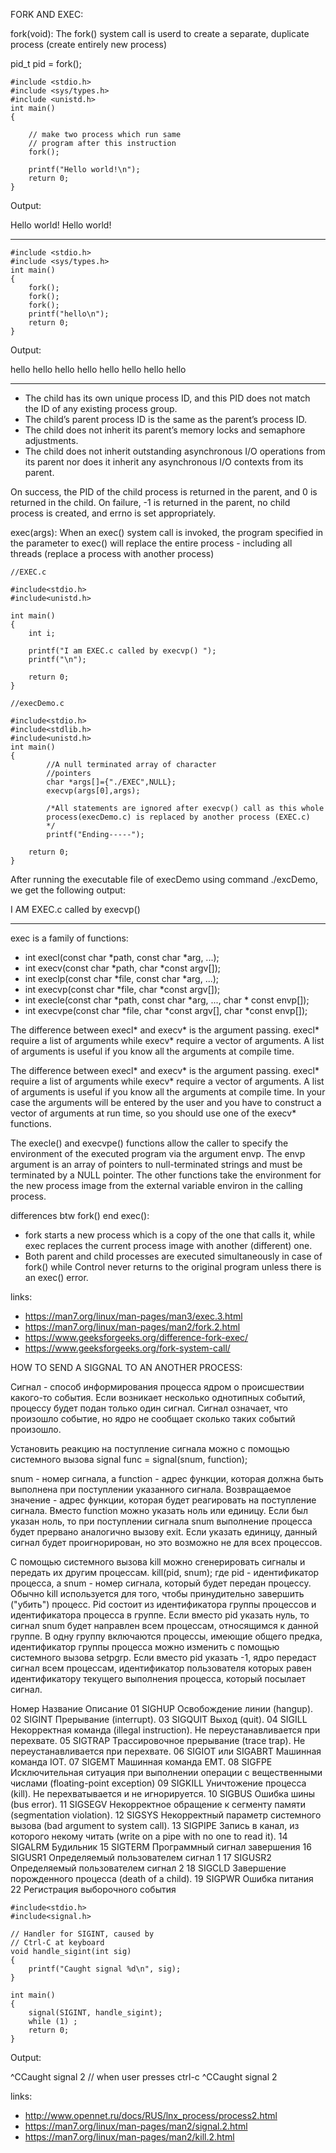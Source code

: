FORK AND EXEC:

fork(void): The fork() system call is userd to create a separate, duplicate process (create entirely new process)

pid_t pid = fork();

```
#include <stdio.h> 
#include <sys/types.h> 
#include <unistd.h> 
int main() 
{ 

	// make two process which run same 
	// program after this instruction 
	fork(); 

	printf("Hello world!\n"); 
	return 0; 
} 
```
Output:

Hello world!
Hello world!

----------

```
#include <stdio.h> 
#include <sys/types.h> 
int main() 
{ 
	fork(); 
	fork(); 
	fork(); 
	printf("hello\n"); 
	return 0; 
} 

```
Output:

hello
hello
hello
hello
hello
hello
hello
hello

----------

- The child has its own unique process ID, and this PID does not match the ID of any existing process group.
- The child’s parent process ID is the same as the parent’s process ID.
- The child does not inherit its parent’s memory locks and semaphore adjustments.
- The child does not inherit outstanding asynchronous I/O operations from its parent nor does it inherit any asynchronous I/O contexts from its parent.

On success, the PID of the child process is returned in the parent, and 0 is returned in the child. On failure, -1 is returned in the parent, no child process is created, and errno is set appropriately.

exec(args): When an exec() system call is invoked, the program specified in the parameter to exec() will replace the entire process - including all threads (replace a process with another process)

```
//EXEC.c 
  
#include<stdio.h> 
#include<unistd.h> 
  
int main() 
{ 
    int i; 
      
    printf("I am EXEC.c called by execvp() "); 
    printf("\n"); 
      
    return 0; 
} 
```
```
//execDemo.c 
  
#include<stdio.h> 
#include<stdlib.h> 
#include<unistd.h> 
int main() 
{ 
        //A null terminated array of character  
        //pointers 
        char *args[]={"./EXEC",NULL}; 
        execvp(args[0],args); 
      
        /*All statements are ignored after execvp() call as this whole  
        process(execDemo.c) is replaced by another process (EXEC.c) 
        */
        printf("Ending-----"); 
      
    return 0; 
} 
```
After running the executable file of execDemo using command ./excDemo, we get the following output:

I AM EXEC.c called by execvp()

----------

exec is a family of functions:

- int execl(const char *path, const char *arg, ...);
- int execv(const char *path, char *const argv[]);
- int execlp(const char *file, const char *arg, ...);
- int execvp(const char *file, char *const argv[]);
- int execle(const char *path, const char *arg, ..., char * const envp[]);
- int execvpe(const char *file, char *const argv[], char *const envp[]);

The difference between execl* and execv* is the argument passing. execl* require a list of arguments while execv* require a vector of arguments.
A list of arguments is useful if you know all the arguments at compile time. 

The difference between execl* and execv* is the argument passing. execl* require a list of arguments while execv* require a vector of arguments.
A list of arguments is useful if you know all the arguments at compile time. In your case the arguments will be entered by the user and you have to construct a vector of arguments at run time, so you should use one of the execv* functions.

The execle() and execvpe() functions allow the caller to specify the environment of the executed program via the argument envp. The envp argument is an array of pointers to null-terminated strings and must be terminated by a NULL pointer. The other functions take the environment for the new process image from the external variable environ in the calling process.

differences btw fork() end exec(): 
- fork starts a new process which is a copy of the one that calls it, while exec replaces the current process image with another (different) one.
- Both parent and child processes are executed simultaneously in case of fork() while Control never returns to the original program unless there is an exec() error.

links: 
- https://man7.org/linux/man-pages/man3/exec.3.html
- https://man7.org/linux/man-pages/man2/fork.2.html
- https://www.geeksforgeeks.org/difference-fork-exec/
- https://www.geeksforgeeks.org/fork-system-call/

HOW TO SEND A SIGGNAL TO AN ANOTHER PROCESS: 

Сигнал - способ информирования процесса ядром о происшествии какого-то события. Если возникает несколько однотипных событий, процессу будет подан только один сигнал. Сигнал означает, что произошло событие, но ядро не сообщает сколько таких событий произошло.

Установить реакцию на поступление сигнала можно с помощью системного вызова signal
func = signal(snum, function);

snum - номер сигнала, а function - адрес функции, которая должна быть выполнена при поступлении указанного сигнала. Возвращаемое значение - адрес функции, которая будет реагировать на поступление сигнала. Вместо function можно указать ноль или единицу. Если был указан ноль, то при поступлении сигнала snum выполнение процесса будет прервано аналогично вызову exit. Если указать единицу, данный сигнал будет проигнорирован, но это возможно не для всех процессов.

С помощью системного вызова kill можно сгенерировать сигналы и передать их другим процессам.
kill(pid, snum);
где pid - идентификатор процесса, а snum - номер сигнала, который будет передан процессу. Обычно kill используется для того, чтобы принудительно завершить ("убить") процесс.
Pid состоит из идентификатора группы процессов и идентификатора процесса в группе. Если вместо pid указать нуль, то сигнал snum будет направлен всем процессам, относящимся к данной группе. В одну группу включаются процессы, имеющие общего предка, идентификатор группы процесса можно изменить с помощью системного вызова setpgrp. Если вместо pid указать -1, ядро передаст сигнал всем процессам, идентификатор пользователя которых равен идентификатору текущего выполнения процесса, который посылает сигнал.

Номер	Название    Описание
01	  SIGHUP 	    Освобождение линии (hangup).
02	  SIGINT	    Прерывание (interrupt). 
03	  SIGQUIT	    Выход (quit). 
04	  SIGILL	    Некорректная команда (illegal instruction). Не переустанавливается при перехвате. 
05	  SIGTRAP	    Трассировочное прерывание (trace trap). Не переустанавливается при перехвате.
06	  SIGIOT        или SIGABRT	Машинная команда IOT. 
07	  SIGEMT	    Машинная команда EMT. 
08	  SIGFPE	    Исключительная ситуация при выполнении операции с вещественными числами (floating-point exception)
09	  SIGKILL	    Уничтожение процесса (kill). Не перехватывается и не игнорируется.
10	  SIGBUS	    Ошибка шины (bus error).
11	  SIGSEGV	    Некорректное обращение к сегменту памяти (segmentation violation).
12	  SIGSYS	    Некорректный параметр системного вызова (bad argument to system call).
13	  SIGPIPE	    Запись в канал, из которого некому читать (write on a pipe with no one to read it).
14	  SIGALRM	    Будильник 
15	  SIGTERM       Программный сигнал завершения
16	  SIGUSR1	    Определяемый пользователем сигнал 1
17	  SIGUSR2	    Определяемый пользователем сигнал 2 
18	  SIGCLD	    Завершение порожденного процесса (death of a child).
19	  SIGPWR	    Ошибка питания
22		            Регистрация выборочного события

```
#include<stdio.h> 
#include<signal.h> 
  
// Handler for SIGINT, caused by 
// Ctrl-C at keyboard 
void handle_sigint(int sig) 
{ 
    printf("Caught signal %d\n", sig); 
} 
  
int main() 
{ 
    signal(SIGINT, handle_sigint); 
    while (1) ; 
    return 0; 
}
```
Output:

^CCaught signal 2  // when user presses ctrl-c
^CCaught signal 2 



links: 
- http://www.opennet.ru/docs/RUS/lnx_process/process2.html
- https://man7.org/linux/man-pages/man2/signal.2.html
- https://man7.org/linux/man-pages/man2/kill.2.html